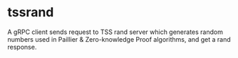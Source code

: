 # tssrand
A gRPC client sends request to TSS rand server which generates random numbers used in Paillier & Zero-knowledge Proof algorithms, and get a rand response.

